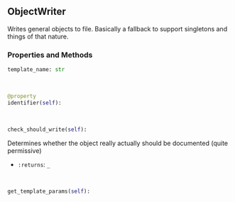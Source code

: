 ## <a id="Peeves.Peeves.Doc.Writers.ObjectWriter">ObjectWriter</a>
Writes general objects to file.
Basically a fallback to support singletons and things
of that nature.



### Properties and Methods
```python
template_name: str
```
<a id="Peeves.Peeves.Doc.Writers.ObjectWriter.identifier" class="docs-object-method">&nbsp;</a>
```python
@property
identifier(self): 
```

<a id="Peeves.Peeves.Doc.Writers.ObjectWriter.check_should_write" class="docs-object-method">&nbsp;</a>
```python
check_should_write(self): 
```
Determines whether the object really actually should be
documented (quite permissive)
- `:returns`: `_`
    >

<a id="Peeves.Peeves.Doc.Writers.ObjectWriter.get_template_params" class="docs-object-method">&nbsp;</a>
```python
get_template_params(self): 
```



